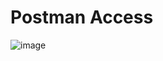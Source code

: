 # Postman Access

![image](https://user-images.githubusercontent.com/83491188/209526191-c7e7eac9-af6f-4920-b774-2193135325ec.png)
